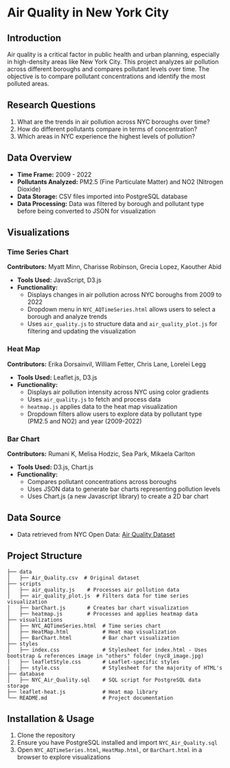 # Air Quality in New York City

## Introduction
Air quality is a critical factor in public health and urban planning, especially in high-density areas like New York City. This project analyzes air pollution across different boroughs and compares pollutant levels over time. The objective is to compare pollutant concentrations and identify the most polluted areas.


## Research Questions
1.  What are the trends in air pollution across NYC boroughs over time?
2.  How do different pollutants compare in terms of concentration?
3.  Which areas in NYC experience the highest levels of pollution?

## Data Overview
-   **Time Frame:** 2009 - 2022
-   **Pollutants Analyzed:** PM2.5 (Fine Particulate Matter) and NO2 (Nitrogen Dioxide)
-   **Data Storage:** CSV files imported into PostgreSQL database
-   **Data Processing:** Data was filtered by borough and pollutant type before being converted to JSON for visualization

## Visualizations

### Time Series Chart
**Contributors:** Myatt Minn, Charisse Robinson, Grecia Lopez, Kaouther Abid
-   **Tools Used:** JavaScript, D3.js
-   **Functionality:**
    -   Displays changes in air pollution across NYC boroughs from 2009 to 2022
    -   Dropdown menu in `NYC_AQTimeSeries.html` allows users to select a borough and analyze trends
    -   Uses `air_quality.js` to structure data and `air_quality_plot.js` for filtering and updating the visualization

### Heat Map
**Contributors:** Erika Dorsainvil, William Fetter, Chris Lane, Lorelei Legg
-   **Tools Used:** Leaflet.js, D3.js
-   **Functionality:**
    -   Displays air pollution intensity across NYC using color gradients
    -   Uses `air_quality.js` to fetch and process data
    -   `heatmap.js` applies data to the heat map visualization
    -   Dropdown filters allow users to explore data by pollutant type (PM2.5 and NO2) and year (2009-2022)

### Bar Chart
**Contributors:** Rumani K, Melisa Hodzic, Sea Park, Mikaela Carlton
-   **Tools Used:** D3.js, Chart.js 
-   **Functionality:**
    -   Compares pollutant concentrations across boroughs
    -   Uses JSON data to generate bar charts representing pollution levels 
    -   Uses Chart.js (a new Javascript library) to create a 2D bar chart  

## Data Source
-   Data retrieved from NYC Open Data: [Air Quality Dataset](https://catalog.data.gov/dataset/air-quality)

## Project Structure
```
├── data
│   ├── Air_Quality.csv  # Original dataset
├── scripts
│   ├── air_quality.js    # Processes air pollution data
│   ├── air_quality_plot.js  # Filters data for time series visualization
│   ├── barChart.js       # Creates bar chart visualization
│   ├── heatmap.js        # Processes and applies heatmap data
├── visualizations
│   ├── NYC_AQTimeSeries.html  # Time series chart
│   ├── HeatMap.html           # Heat map visualization
│   ├── BarChart.html          # Bar chart visualization
├── styles
│   ├── index.css              # Stylesheet for index.html - Uses bootstrap & references image in "others" folder (nyc8_image.jpg)
│   ├── leafletStyle.css       # Leaflet-specific styles
|   ├── style.css              # Stylesheet for the majority of HTML's
├── database
│   ├── NYC_Air_Quality.sql    # SQL script for PostgreSQL data storage
├── leaflet-heat.js            # Heat map library
└── README.md                  # Project documentation
```

## Installation & Usage
1.  Clone the repository
2.  Ensure you have PostgreSQL installed and import `NYC_Air_Quality.sql`
3.  Open `NYC_AQTimeSeries.html`, `HeatMap.html`, or `BarChart.html` in a browser to explore visualizations
